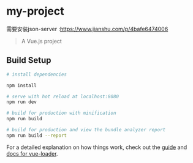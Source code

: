 # my-project
需要安装json-server :https://www.jianshu.com/p/4bafe6474006
> A Vue.js project

## Build Setup

``` bash
# install dependencies

npm install

# serve with hot reload at localhost:8080
npm run dev

# build for production with minification
npm run build

# build for production and view the bundle analyzer report
npm run build --report
```

For a detailed explanation on how things work, check out the [guide](http://vuejs-templates.github.io/webpack/) and [docs for vue-loader](http://vuejs.github.io/vue-loader).
